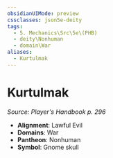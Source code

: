 ```yaml
---
obsidianUIMode: preview
cssclasses: json5e-deity
tags:
  - 5. Mechanics\Src\5e\(PHB)
  - deity\Nonhuman
  - domain\War
aliases:
  - Kurtulmak
---
```

# Kurtulmak
*Source: Player's Handbook p. 296* 

- **Alignment**: Lawful Evil
- **Domains**: War
- **Pantheon**: Nonhuman
- **Symbol**: Gnome skull
